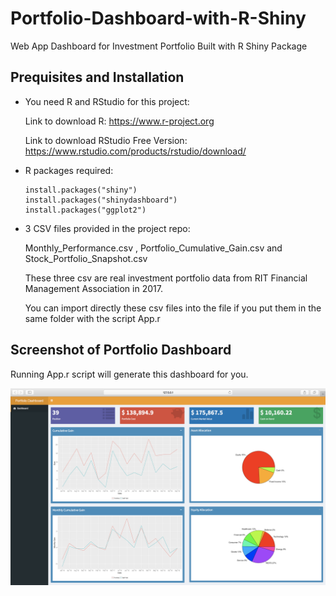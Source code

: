 # Portfolio-Dashboard-with-R-Shiny

Web App Dashboard for Investment Portfolio Built with R Shiny Package

## Prequisites and Installation

* You need R and RStudio for this project:

  Link to download R: https://www.r-project.org

  Link to download RStudio Free Version: https://www.rstudio.com/products/rstudio/download/

 *  R packages required: 
    ```
    install.packages("shiny")
    install.packages("shinydashboard")
    install.packages("ggplot2")
    ```
 * 3 CSV files provided in the project repo: 
 
   Monthly_Performance.csv , Portfolio_Cumulative_Gain.csv and   Stock_Portfolio_Snapshot.csv 
 
   These three csv are real investment portfolio data from RIT Financial Management Association in 2017.
 
   You can import directly these csv files into the file if you put them in the same folder with the script App.r
 
 
 ## Screenshot of Portfolio Dashboard
 
   Running App.r script will generate this dashboard for you.
  
 
 ![Screenshot](https://github.com/QueAnhHa/Portfolio-Dashboard-with-R-Shiny/blob/master/Portfolio%20-%20DashBoard%20-Screen%20Shot.png)

